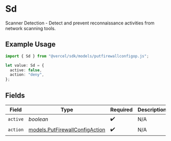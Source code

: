 # Sd

Scanner Detection - Detect and prevent reconnaissance activities from network scanning tools.

## Example Usage

```typescript
import { Sd } from "@vercel/sdk/models/putfirewallconfigop.js";

let value: Sd = {
  active: false,
  action: "deny",
};
```

## Fields

| Field                                                                  | Type                                                                   | Required                                                               | Description                                                            |
| ---------------------------------------------------------------------- | ---------------------------------------------------------------------- | ---------------------------------------------------------------------- | ---------------------------------------------------------------------- |
| `active`                                                               | *boolean*                                                              | :heavy_check_mark:                                                     | N/A                                                                    |
| `action`                                                               | [models.PutFirewallConfigAction](../models/putfirewallconfigaction.md) | :heavy_check_mark:                                                     | N/A                                                                    |